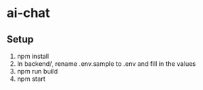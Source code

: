 # ai-chat

## Setup

1. npm install
2. In backend/, rename .env.sample to .env and fill in the values
3. npm run build
4. npm start
